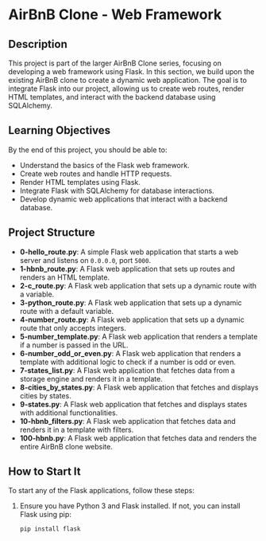 # AirBnB Clone - Web Framework

## Description

This project is part of the larger AirBnB Clone series, focusing on developing a web framework using Flask. In this section, we build upon the existing AirBnB clone to create a dynamic web application. The goal is to integrate Flask into our project, allowing us to create web routes, render HTML templates, and interact with the backend database using SQLAlchemy.

## Learning Objectives

By the end of this project, you should be able to:

- Understand the basics of the Flask web framework.
- Create web routes and handle HTTP requests.
- Render HTML templates using Flask.
- Integrate Flask with SQLAlchemy for database interactions.
- Develop dynamic web applications that interact with a backend database.

## Project Structure

- **0-hello_route.py**: A simple Flask web application that starts a web server and listens on `0.0.0.0`, port `5000`.
- **1-hbnb_route.py**: A Flask web application that sets up routes and renders an HTML template.
- **2-c_route.py**: A Flask web application that sets up a dynamic route with a variable.
- **3-python_route.py**: A Flask web application that sets up a dynamic route with a default variable.
- **4-number_route.py**: A Flask web application that sets up a dynamic route that only accepts integers.
- **5-number_template.py**: A Flask web application that renders a template if a number is passed in the URL.
- **6-number_odd_or_even.py**: A Flask web application that renders a template with additional logic to check if a number is odd or even.
- **7-states_list.py**: A Flask web application that fetches data from a storage engine and renders it in a template.
- **8-cities_by_states.py**: A Flask web application that fetches and displays cities by states.
- **9-states.py**: A Flask web application that fetches and displays states with additional functionalities.
- **10-hbnb_filters.py**: A Flask web application that fetches data and renders it in a template with filters.
- **100-hbnb.py**: A Flask web application that fetches data and renders the entire AirBnB clone website.

## How to Start It

To start any of the Flask applications, follow these steps:

1. Ensure you have Python 3 and Flask installed. If not, you can install Flask using pip:
   ```bash
   pip install flask
   ```
